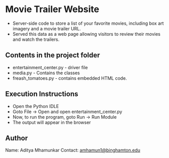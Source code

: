 # Movie Trailer Website

- Server-side code to store a list of your favorite movies, including box art imagery and a movie trailer URL.
- Served this data as a web page allowing visitors to review their movies and watch the trailers.

## Contents in the project folder
- entertainment_center.py - driver file
- media.py - Contains the classes
- freash_tomatoes.py - contains embedded HTML code.

## Execution Instructions
- Open the Python IDLE
- Goto File -> Open and open entertainment_center.py
- Now, to run the program, goto Run -> Run Module
- The output will appear in the browser

## Author
Name: Aditya Mhamunkar
Contact: amhamun1@binghamton.edu
